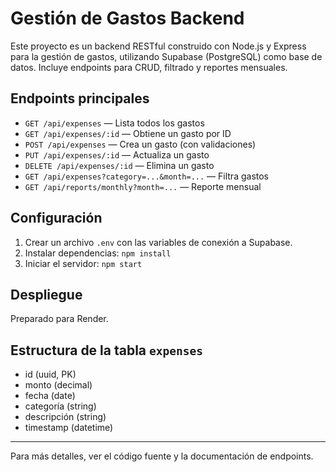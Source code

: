 # Gestión de Gastos Backend

Este proyecto es un backend RESTful construido con Node.js y Express para la gestión de gastos, utilizando Supabase (PostgreSQL) como base de datos. Incluye endpoints para CRUD, filtrado y reportes mensuales.

## Endpoints principales
- `GET /api/expenses` — Lista todos los gastos
- `GET /api/expenses/:id` — Obtiene un gasto por ID
- `POST /api/expenses` — Crea un gasto (con validaciones)
- `PUT /api/expenses/:id` — Actualiza un gasto
- `DELETE /api/expenses/:id` — Elimina un gasto
- `GET /api/expenses?category=...&month=...` — Filtra gastos
- `GET /api/reports/monthly?month=...` — Reporte mensual

## Configuración
1. Crear un archivo `.env` con las variables de conexión a Supabase.
2. Instalar dependencias: `npm install`
3. Iniciar el servidor: `npm start`

## Despliegue
Preparado para Render.

## Estructura de la tabla `expenses`
- id (uuid, PK)
- monto (decimal)
- fecha (date)
- categoría (string)
- descripción (string)
- timestamp (datetime)

---

Para más detalles, ver el código fuente y la documentación de endpoints.
